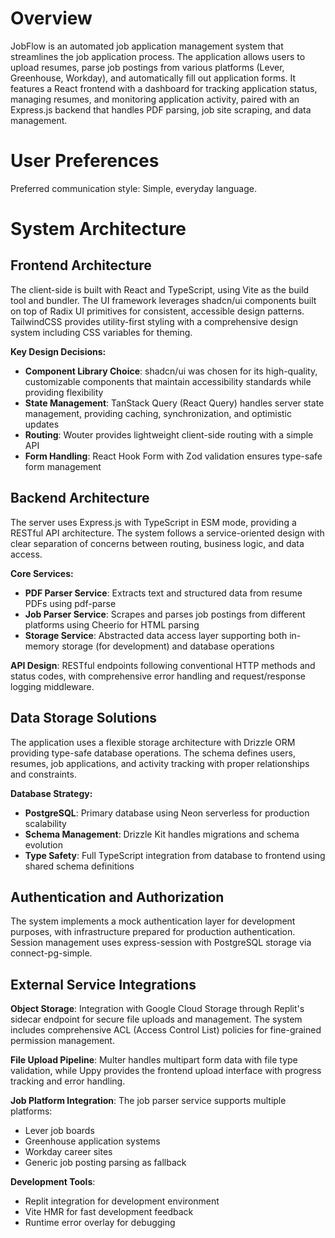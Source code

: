 # Overview

JobFlow is an automated job application management system that streamlines the job application process. The application allows users to upload resumes, parse job postings from various platforms (Lever, Greenhouse, Workday), and automatically fill out application forms. It features a React frontend with a dashboard for tracking application status, managing resumes, and monitoring application activity, paired with an Express.js backend that handles PDF parsing, job site scraping, and data management.

# User Preferences

Preferred communication style: Simple, everyday language.

# System Architecture

## Frontend Architecture

The client-side is built with React and TypeScript, using Vite as the build tool and bundler. The UI framework leverages shadcn/ui components built on top of Radix UI primitives for consistent, accessible design patterns. TailwindCSS provides utility-first styling with a comprehensive design system including CSS variables for theming.

**Key Design Decisions:**
- **Component Library Choice**: shadcn/ui was chosen for its high-quality, customizable components that maintain accessibility standards while providing flexibility
- **State Management**: TanStack Query (React Query) handles server state management, providing caching, synchronization, and optimistic updates
- **Routing**: Wouter provides lightweight client-side routing with a simple API
- **Form Handling**: React Hook Form with Zod validation ensures type-safe form management

## Backend Architecture

The server uses Express.js with TypeScript in ESM mode, providing a RESTful API architecture. The system follows a service-oriented design with clear separation of concerns between routing, business logic, and data access.

**Core Services:**
- **PDF Parser Service**: Extracts text and structured data from resume PDFs using pdf-parse
- **Job Parser Service**: Scrapes and parses job postings from different platforms using Cheerio for HTML parsing
- **Storage Service**: Abstracted data access layer supporting both in-memory storage (for development) and database operations

**API Design**: RESTful endpoints following conventional HTTP methods and status codes, with comprehensive error handling and request/response logging middleware.

## Data Storage Solutions

The application uses a flexible storage architecture with Drizzle ORM providing type-safe database operations. The schema defines users, resumes, job applications, and activity tracking with proper relationships and constraints.

**Database Strategy:**
- **PostgreSQL**: Primary database using Neon serverless for production scalability
- **Schema Management**: Drizzle Kit handles migrations and schema evolution
- **Type Safety**: Full TypeScript integration from database to frontend using shared schema definitions

## Authentication and Authorization

The system implements a mock authentication layer for development purposes, with infrastructure prepared for production authentication. Session management uses express-session with PostgreSQL storage via connect-pg-simple.

## External Service Integrations

**Object Storage**: Integration with Google Cloud Storage through Replit's sidecar endpoint for secure file uploads and management. The system includes comprehensive ACL (Access Control List) policies for fine-grained permission management.

**File Upload Pipeline**: Multer handles multipart form data with file type validation, while Uppy provides the frontend upload interface with progress tracking and error handling.

**Job Platform Integration**: The job parser service supports multiple platforms:
- Lever job boards
- Greenhouse application systems  
- Workday career sites
- Generic job posting parsing as fallback

**Development Tools**: 
- Replit integration for development environment
- Vite HMR for fast development feedback
- Runtime error overlay for debugging